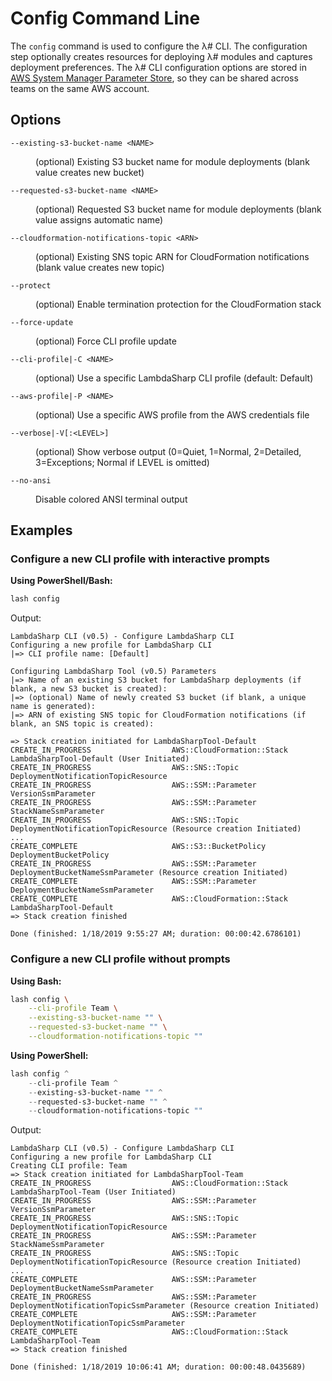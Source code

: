 # Config Command Line

The `config` command is used to configure the λ# CLI. The configuration step optionally creates resources for deploying λ# modules and captures deployment preferences. The λ# CLI configuration options are stored in [AWS System Manager Parameter Store](https://docs.aws.amazon.com/systems-manager/latest/userguide/systems-manager-paramstore.html), so they can be shared across teams on the same AWS account.

## Options

<dl>

<dt><code>--existing-s3-bucket-name &lt;NAME&gt;</code></dt>
<dd>

(optional) Existing S3 bucket name for module deployments (blank value creates new bucket)
</dd>

<dt><code>--requested-s3-bucket-name &lt;NAME&gt;</code></dt>
<dd>

(optional) Requested S3 bucket name for module deployments (blank value assigns automatic name)
</dd>

<dt><code>--cloudformation-notifications-topic &lt;ARN&gt;</code></dt>
<dd>

(optional) Existing SNS topic ARN for CloudFormation notifications (blank value creates new topic)
</dd>

<dt><code>--protect</code></dt>
<dd>

(optional) Enable termination protection for the CloudFormation stack
</dd>

<dt><code>--force-update</code></dt>
<dd>

(optional) Force CLI profile update
</dd>

<dt><code>--cli-profile|-C &lt;NAME&gt;</code></dt>
<dd>

(optional) Use a specific LambdaSharp CLI profile (default: Default)
</dd>

<dt><code>--aws-profile|-P &lt;NAME&gt;</code></dt>
<dd>

(optional) Use a specific AWS profile from the AWS credentials file
</dd>

<dt><code>--verbose|-V[:&lt;LEVEL&gt;]</code></dt>
<dd>

(optional) Show verbose output (0=Quiet, 1=Normal, 2=Detailed, 3=Exceptions; Normal if LEVEL is omitted)
</dd>

<dt><code>--no-ansi</code></dt>
<dd>

Disable colored ANSI terminal output
</dd>

</dl>

## Examples

### Configure a new CLI profile with interactive prompts

__Using PowerShell/Bash:__
```bash
lash config
```

Output:
```
LambdaSharp CLI (v0.5) - Configure LambdaSharp CLI
Configuring a new profile for LambdaSharp CLI
|=> CLI profile name: [Default]

Configuring LambdaSharp Tool (v0.5) Parameters
|=> Name of an existing S3 bucket for LambdaSharp deployments (if blank, a new S3 bucket is created):
|=> (optional) Name of newly created S3 bucket (if blank, a unique name is generated):
|=> ARN of existing SNS topic for CloudFormation notifications (if blank, an SNS topic is created):

=> Stack creation initiated for LambdaSharpTool-Default
CREATE_IN_PROGRESS                  AWS::CloudFormation::Stack                              LambdaSharpTool-Default (User Initiated)
CREATE_IN_PROGRESS                  AWS::SNS::Topic                                         DeploymentNotificationTopicResource
CREATE_IN_PROGRESS                  AWS::SSM::Parameter                                     VersionSsmParameter
CREATE_IN_PROGRESS                  AWS::SSM::Parameter                                     StackNameSsmParameter
CREATE_IN_PROGRESS                  AWS::SNS::Topic                                         DeploymentNotificationTopicResource (Resource creation Initiated)
...
CREATE_COMPLETE                     AWS::S3::BucketPolicy                                   DeploymentBucketPolicy
CREATE_IN_PROGRESS                  AWS::SSM::Parameter                                     DeploymentBucketNameSsmParameter (Resource creation Initiated)
CREATE_COMPLETE                     AWS::SSM::Parameter                                     DeploymentBucketNameSsmParameter
CREATE_COMPLETE                     AWS::CloudFormation::Stack                              LambdaSharpTool-Default
=> Stack creation finished

Done (finished: 1/18/2019 9:55:27 AM; duration: 00:00:42.6786101)
```

### Configure a new CLI profile without prompts

__Using Bash:__
```bash
lash config \
    --cli-profile Team \
    --existing-s3-bucket-name "" \
    --requested-s3-bucket-name "" \
    --cloudformation-notifications-topic ""
```
__Using PowerShell:__
```powershell
lash config ^
    --cli-profile Team ^
    --existing-s3-bucket-name "" ^
    --requested-s3-bucket-name "" ^
    --cloudformation-notifications-topic ""
```

Output:
```
LambdaSharp CLI (v0.5) - Configure LambdaSharp CLI
Configuring a new profile for LambdaSharp CLI
Creating CLI profile: Team
=> Stack creation initiated for LambdaSharpTool-Team
CREATE_IN_PROGRESS                  AWS::CloudFormation::Stack                              LambdaSharpTool-Team (User Initiated)
CREATE_IN_PROGRESS                  AWS::SSM::Parameter                                     VersionSsmParameter
CREATE_IN_PROGRESS                  AWS::SNS::Topic                                         DeploymentNotificationTopicResource
CREATE_IN_PROGRESS                  AWS::SSM::Parameter                                     StackNameSsmParameter
CREATE_IN_PROGRESS                  AWS::SNS::Topic                                         DeploymentNotificationTopicResource (Resource creation Initiated)
...
CREATE_COMPLETE                     AWS::SSM::Parameter                                     DeploymentBucketNameSsmParameter
CREATE_IN_PROGRESS                  AWS::SSM::Parameter                                     DeploymentNotificationTopicSsmParameter (Resource creation Initiated)
CREATE_COMPLETE                     AWS::SSM::Parameter                                     DeploymentNotificationTopicSsmParameter
CREATE_COMPLETE                     AWS::CloudFormation::Stack                              LambdaSharpTool-Team
=> Stack creation finished

Done (finished: 1/18/2019 10:06:41 AM; duration: 00:00:48.0435689)
```
